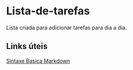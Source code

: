 # Lista-de-tarefas
 Lista criada para adicionar tarefas para dia a dia.

  ## Links úteis
 
 [Sintaxe Basica Markdown](https://www.markdownguide.org/basic-syntax/)
